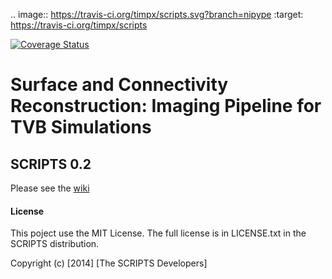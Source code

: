 .. image:: https://travis-ci.org/timpx/scripts.svg?branch=nipype
  :target: https://travis-ci.org/timpx/scripts

[![Coverage Status](https://coveralls.io/repos/timpx/scripts/badge.svg?branch=master&service=github)](https://coveralls.io/github/timpx/scripts?branch=master)

# Surface and Connectivity Reconstruction: Imaging Pipeline for TVB Simulations
## SCRIPTS 0.2
 
Please see the [wiki](https://github.com/timpx/scripts/wiki)

#### License
This poject use the MIT License.
The full license is in LICENSE.txt in the SCRIPTS distribution.

Copyright (c) [2014] [The SCRIPTS Developers]


